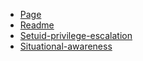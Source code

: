 * [Page](008_privesc/linux/page.md)
* [Readme](008_privesc/linux/README.md)
* [Setuid-privilege-escalation](008_privesc/linux/setuid-privilege-escalation.md)
* [Situational-awareness](008_privesc/linux/situational-awareness.md)